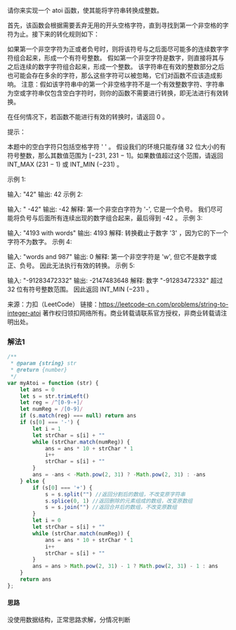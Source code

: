 请你来实现一个 atoi 函数，使其能将字符串转换成整数。

首先，该函数会根据需要丢弃无用的开头空格字符，直到寻找到第一个非空格的字符为止。接下来的转化规则如下：

如果第一个非空字符为正或者负号时，则将该符号与之后面尽可能多的连续数字字符组合起来，形成一个有符号整数。
假如第一个非空字符是数字，则直接将其与之后连续的数字字符组合起来，形成一个整数。
该字符串在有效的整数部分之后也可能会存在多余的字符，那么这些字符可以被忽略，它们对函数不应该造成影响。
注意：假如该字符串中的第一个非空格字符不是一个有效整数字符、字符串为空或字符串仅包含空白字符时，则你的函数不需要进行转换，即无法进行有效转换。

在任何情况下，若函数不能进行有效的转换时，请返回 0 。

提示：

本题中的空白字符只包括空格字符 ' ' 。
假设我们的环境只能存储 32 位大小的有符号整数，那么其数值范围为 [−231,  231 − 1]。如果数值超过这个范围，请返回  INT_MAX (231 − 1) 或 INT_MIN (−231) 。


示例 1:

输入: "42"
输出: 42
示例 2:

输入: "   -42"
输出: -42
解释: 第一个非空白字符为 '-', 它是一个负号。
     我们尽可能将负号与后面所有连续出现的数字组合起来，最后得到 -42 。
示例 3:

输入: "4193 with words"
输出: 4193
解释: 转换截止于数字 '3' ，因为它的下一个字符不为数字。
示例 4:

输入: "words and 987"
输出: 0
解释: 第一个非空字符是 'w', 但它不是数字或正、负号。
     因此无法执行有效的转换。
示例 5:

输入: "-91283472332"
输出: -2147483648
解释: 数字 "-91283472332" 超过 32 位有符号整数范围。 
     因此返回 INT_MIN (−231) 。

来源：力扣（LeetCode）
链接：https://leetcode-cn.com/problems/string-to-integer-atoi
著作权归领扣网络所有。商业转载请联系官方授权，非商业转载请注明出处。

### 解法1

```js
/**
 * @param {string} str
 * @return {number}
 */
var myAtoi = function (str) {
    let ans = 0
    let s = str.trimLeft()
    let reg = /^[0-9-+]/
    let numReg = /[0-9]/
    if (s.match(reg) === null) return ans
    if (s[0] === '-') {
        let i = 1
        let strChar = s[i] + ""
        while (strChar.match(numReg)) {
            ans = ans * 10 + strChar * 1
            i++
            strChar = s[i] + ""
        }
        ans = -ans < -Math.pow(2, 31) ? -Math.pow(2, 31) : -ans
    } else {
        if (s[0] === '+') {
            s = s.split("") //返回分割后的数组，不改变原字符串
            s.splice(0, 1) //返回删除的元素组成的数组，改变原数组
            s = s.join("") //返回合并后的数组，不改变原数组
        }
        let i = 0
        let strChar = s[i] + ""
        while (strChar.match(numReg)) {
            ans = ans * 10 + strChar * 1
            i++
            strChar = s[i] + ""
        }
        ans = ans > Math.pow(2, 31) - 1 ? Math.pow(2, 31) - 1 : ans
    }
    return ans
};
```

#### 思路

没使用数据结构，正常思路求解，分情况判断
